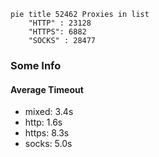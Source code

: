 
```mermaid
pie title 52462 Proxies in list
    "HTTP" : 23128
    "HTTPS": 6882
    "SOCKS" : 28477
```

### Some Info
#### Average Timeout

- mixed: 3.4s
- http: 1.6s
- https: 8.3s
- socks: 5.0s